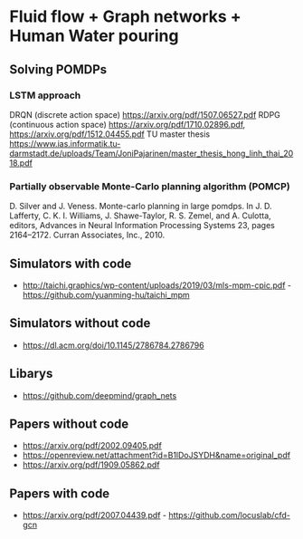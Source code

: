 # Fluid flow + Graph networks + Human Water pouring

## Solving POMDPs
### LSTM approach
DRQN (discrete action space) https://arxiv.org/pdf/1507.06527.pdf
RDPG (continuous action space) https://arxiv.org/pdf/1710.02896.pdf, https://arxiv.org/pdf/1512.04455.pdf
TU master thesis https://www.ias.informatik.tu-darmstadt.de/uploads/Team/JoniPajarinen/master_thesis_hong_linh_thai_2018.pdf
### Partially observable Monte-Carlo planning algorithm (POMCP)
D. Silver and J. Veness. Monte-carlo planning in large pomdps. In J. D. Lafferty, C. K. I. Williams, J. Shawe-Taylor,
R. S. Zemel, and A. Culotta, editors, Advances in Neural Information Processing Systems 23, pages 2164–2172.
Curran Associates, Inc., 2010.

## Simulators with code
* http://taichi.graphics/wp-content/uploads/2019/03/mls-mpm-cpic.pdf - https://github.com/yuanming-hu/taichi_mpm

## Simulators without code
* https://dl.acm.org/doi/10.1145/2786784.2786796

## Libarys
* https://github.com/deepmind/graph_nets

## Papers without code
* https://arxiv.org/pdf/2002.09405.pdf
* https://openreview.net/attachment?id=B1lDoJSYDH&name=original_pdf
* https://arxiv.org/pdf/1909.05862.pdf

## Papers with code
* https://arxiv.org/pdf/2007.04439.pdf - https://github.com/locuslab/cfd-gcn
